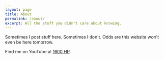 ```yaml
---
layout: page
title: About
permalink: /about/
excerpt: All the stuff you didn't care about knowing.
---
```


Sometimes I post stuff here.  Sometimes I don't.  Odds are this website won't even be here tomorrow.

Find me on YouTube at [1600 HP][1600hp].

[1600hp]: https://www.youtube.com/channel/UCdhTSLPGIgcSXLddKGCiHhg
